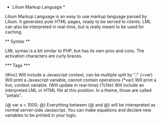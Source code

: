 * Lilium Markup Language *

Lilium Markup Language is an easy to use markup language parsed by Lilium. It generates pute HTML pages, ready to be served to clients. LML can also be interpreted in real-time, but is really meant to be used for caching. 

** Syntax **

LML syntax is a bit similar to PHP, but has its own pros and cons. The activation characters are curly braces. 

*** Tags ***

{#inc}  Will include a Javascript context, can be multiple split by ";"
{=var}  Will print a Javascript variable, cannot contain operations
{*var}  Will print a live, context variable. (Will update in real-time)
{%file} Will include an interpreted LML or HTML file at this position. In a theme, those are called "petals". 

{@ var a = 1000;  @} 
Everything between {@ and @} will be interepreted as normal server-side Javascript. You can make equations and declare new variables to be printed in your logic. 


